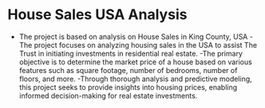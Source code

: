 # House Sales USA Analysis
- The project is based on analysis on House Sales in King County, USA
-The project focuses on analyzing housing sales in the USA to assist The Trust in initiating investments in residential real estate.
-The primary objective is to determine the market price of a house based on various features such as square footage, number of bedrooms, number of floors, and more.
-Through thorough analysis and predictive modeling, this project seeks to provide insights into housing prices, enabling informed decision-making for real estate investments.

